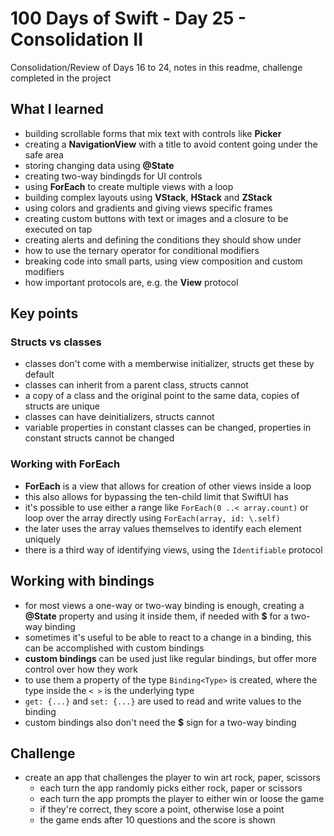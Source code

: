 # 100 Days of Swift - Day 25 - Consolidation II
Consolidation/Review of Days 16 to 24, notes in this readme, challenge completed in the project

## What I learned
- building scrollable forms that mix text with controls like __Picker__
- creating a __NavigationView__ with a title to avoid content going under the safe area
- storing changing data using __@State__
- creating two-way bindingds for UI controls
- using __ForEach__ to create multiple views with a loop
- building complex layouts using __VStack__, __HStack__ and __ZStack__
- using colors and gradients and giving views specific frames
- creating custom buttons with text or images and a closure to be executed on tap
- creating alerts and defining the conditions they should show under
- how to use the ternary operator for conditional modifiers
- breaking code into small parts, using view composition and custom modifiers
- how important protocols are, e.g. the __View__ protocol

## Key points
### Structs vs classes
- classes don't come with a memberwise initializer, structs get these by default
- classes can inherit from a parent class, structs cannot
- a copy of a class and the original point to the same data, copies of structs are unique
- classes can have deinitializers, structs cannot
- variable properties in constant classes can be changed, properties in constant structs cannot be changed

### Working with ForEach
- __ForEach__ is a view that allows for creation of other views inside a loop
- this also allows for bypassing the ten-child limit that SwiftUI has
- it's possible to use either a range like `ForEach(0 ..< array.count)` or loop over the array directly using `ForEach(array, id: \.self)`
- the later uses the array values themselves to identify each element uniquely
- there is a third way of identifying views, using the `Identifiable` protocol

## Working with bindings
- for most views a one-way or two-way binding is enough, creating a __@State__ property and using it inside them, if needed with **$** for a two-way binding
- sometimes it's useful to be able to react to a change in a binding, this can be accomplished with custom bindings
- __custom bindings__ can be used just like regular bindings, but offer more control over how they work
- to use them a property of the type `Binding<Type>` is created, where the type inside the `< >` is the underlying type
- `get: {...}` and `set: {...}` are used to read and write values to the binding
- custom bindings also don't need the **$** sign for a two-way binding

## Challenge
- create an app that challenges the player to win art rock, paper, scissors
  - each turn the app randomly picks either rock, paper or scissors
  - each turn the app prompts the player to either win or loose the game
  - if they're correct, they score a point, otherwise lose a point
  - the game ends after 10 questions and the score is shown
